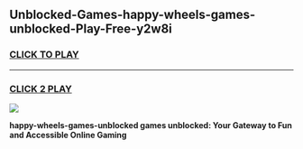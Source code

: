 
## Unblocked-Games-happy-wheels-games-unblocked-Play-Free-y2w8i
<h3>
<a href="https://premium76.site?title=happy-wheels-games-unblocked&ref=22A">CLICK TO PLAY</a></h3>
<hr>

<h3>
<a href="https://premium76.site?title=happy-wheels-games-unblocked&ref=22A">CLICK 2 PLAY</a>
  
</h3>

<a href="https://premium76.site?title=happy-wheels-games-unblocked&ref=22A"><img src="https://clearcache.store/games.png"></a>


**happy-wheels-games-unblocked games unblocked: Your Gateway to Fun and Accessible Online Gaming**
